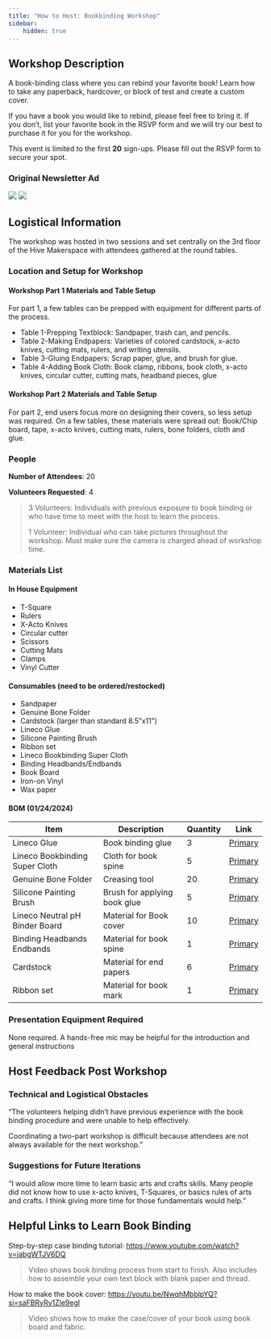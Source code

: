 ```yaml
---
title: "How to Host: Bookbinding Workshop"
sidebar:
    hidden: true
---
```


## Workshop Description

A book-binding class where you can rebind your favorite book! Learn how to take any paperback, hardcover, or block of test and create a custom cover. 

If you have a book you would like to rebind, please feel free to bring it. If you don’t, list your favorite book in the RSVP form and we will try our best to purchase it for you for the workshop.  

This event is limited to the first **20** sign-ups. Please fill out the RSVP form to secure your spot. 

### Original Newsletter Ad
![](/hive-wiki/public/crafts-bookbinding-internal-img1.png)
![](/hive-wiki/src/assets/crafts-bookbinding-internal-img1.png)

## Logistical Information
The workshop was hosted in two sessions and set centrally on the 3rd floor of the Hive Makerspace with attendees gathered at the round tables.  

### Location and Setup for Workshop

#### Workshop Part 1 Materials and Table Setup

For part 1, a few tables can be prepped with equipment for different parts of the process. 

- Table 1-Prepping Textblock: Sandpaper, trash can, and pencils. 
- Table 2-Making Endpapers: Varieties of colored cardstock, x-acto knives, cutting mats, rulers, and writing utensils. 
- Table 3-Gluing Endpapers: Scrap paper, glue, and brush for glue. 
- Table 4-Adding Book Cloth: Book clamp, ribbons, book cloth, x-acto knives, circular cutter, cutting mats, headband pieces, glue 


#### Workshop Part 2 Materials and Table Setup

For part 2, end users focus more on designing their covers, so less setup was required. On a few tables, these materials were spread out: Book/Chip board, tape, x-acto knives, cutting mats, rulers, bone folders, cloth and glue. 

### People

**Number of Attendees**: 20

**Volunteers Requested**: 4

> 3 Volunteers: Individuals with previous exposure to book binding or who have time to meet with the host to learn the process. 
> 
> 1 Volunteer: Individual who can take pictures throughout the workshop. Must make sure the camera is charged ahead of workshop time. 


### Materials List

#### In House Equipment

- T-Square 
- Rulers 
- X-Acto Knives 
- Circular cutter 
- Scissors  
- Cutting Mats 
- Clamps 
- Vinyl Cutter 

#### Consumables (need to be ordered/restocked)

- Sandpaper 
- Genuine Bone Folder 
- Cardstock (larger than standard 8.5”x11”) 
- Lineco Glue  
- Silicone Painting Brush  
- Ribbon set  
- Lineco Bookbinding Super Cloth 
- Binding Headbands/Endbands  
- Book Board 
- Iron-on Vinyl 
- Wax paper 


#### BOM (01/24/2024)
| Item | Description | Quantity | Link |
| ---- | ----------- | -------- | ---- |
| Lineco Glue | Book binding glue | 3 | [Primary](https://a.co/d/3VJVYa6) |
| Lineco Bookbinding Super Cloth  | Cloth for book spine | 5 | [Primary](https://a.co/d/bRE53o3) |
| Genuine Bone Folder | Creasing tool | 20 | [Primary](https://a.co/d/dekbNx9) |
| Silicone Painting Brush | Brush for applying book glue | 5 | [Primary](https://a.co/d/f4ThJHH) |
| Lineco Neutral pH Binder Board | Material for Book cover | 10 | [Primary](https://a.co/d/60RKLn4) |
| Binding Headbands Endbands | Material for book spine | 1 | [Primary](https://a.co/d/1bUP0GK) |
| Cardstock | Material for end papers | 6 | [Primary](https://a.co/d/ddi7aLa) |
| Ribbon set | Material for book mark | 1 | [Primary](https://a.co/d/5xbU70S) |

### Presentation Equipment Required

None required. A hands-free mic may be helpful for the introduction and general instructions


## Host Feedback Post Workshop

### Technical and Logistical Obstacles

“The volunteers helping didn’t have previous experience with the book binding procedure and were unable to help effectively. 

Coordinating a two-part workshop is difficult because attendees are not always available for the next workshop.” 


### Suggestions for Future Iterations

“I would allow more time to learn basic arts and crafts skills. Many people did not know how to use x-acto knives, T-Squares, or basics rules of arts and crafts. I think giving more time for those fundamentals would help.” 

## Helpful Links to Learn Book Binding

Step-by-step case binding tutorial: https://www.youtube.com/watch?v=jabgWTJV6DQ  

> Video shows book binding process from start to finish. Also includes how to assemble your own text block with blank paper and thread. 

How to make the book cover: https://youtu.be/NwqhMbblpYQ?si=saFBRyRy1Zle9egl  

> Video shows how to make the case/cover of your book using book board and fabric. 